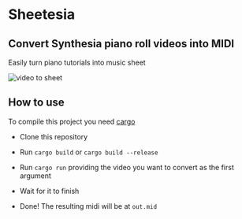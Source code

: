 # Sheetesia

## Convert Synthesia piano roll videos into MIDI

Easily turn piano tutorials into music sheet

![video to sheet](https://filefucktory.ga/files/2867235eb55518a88ba91f952329f553/Proyectos/Sheetesia/yeepers.jpg)

## How to use

To compile this project you need [cargo](https://doc.rust-lang.org/cargo/index.html)

- Clone this repository

- Run ```cargo build``` or ```cargo build --release```

- Run ```cargo run``` providing the video you want to convert as the first argument

- Wait for it to finish

- Done! The resulting midi will be at ```out.mid```